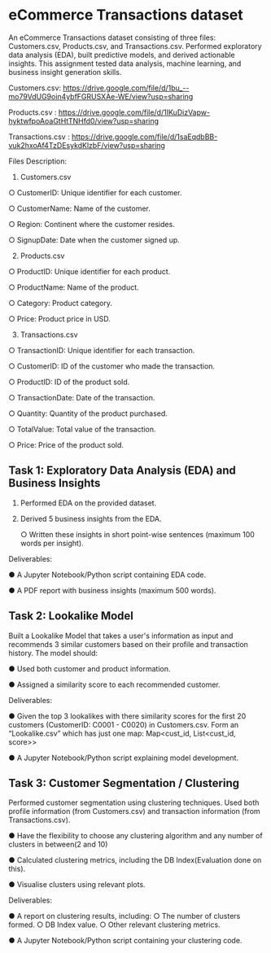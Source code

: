 # eCommerce Transactions dataset
An eCommerce Transactions dataset consisting of three files: Customers.csv, Products.csv, and Transactions.csv. Performed exploratory data analysis (EDA), built predictive models, and derived actionable insights. This assignment tested data analysis, machine learning, and business insight generation skills.

Customers.csv:
https://drive.google.com/file/d/1bu_--mo79VdUG9oin4ybfFGRUSXAe-WE/view?usp=sharing

Products.csv :
https://drive.google.com/file/d/1IKuDizVapw-hyktwfpoAoaGtHtTNHfd0/view?usp=sharing

Transactions.csv :
https://drive.google.com/file/d/1saEqdbBB-vuk2hxoAf4TzDEsykdKlzbF/view?usp=sharing

Files Description:
1. Customers.csv

○ CustomerID: Unique identifier for each customer.

○ CustomerName: Name of the customer.

○ Region: Continent where the customer resides.

○ SignupDate: Date when the customer signed up.

2. Products.csv

○ ProductID: Unique identifier for each product.

○ ProductName: Name of the product.

○ Category: Product category.

○ Price: Product price in USD.

3. Transactions.csv

○ TransactionID: Unique identifier for each transaction.

○ CustomerID: ID of the customer who made the transaction.

○ ProductID: ID of the product sold.

○ TransactionDate: Date of the transaction.

○ Quantity: Quantity of the product purchased.

○ TotalValue: Total value of the transaction.

○ Price: Price of the product sold.

## Task 1: Exploratory Data Analysis (EDA) and Business Insights
1. Performed EDA on the provided dataset.
2. Derived 5 business insights from the EDA.

   ○ Written these insights in short point-wise sentences (maximum 100 words per insight).

Deliverables:

● A Jupyter Notebook/Python script containing EDA code.

● A PDF report with business insights (maximum 500 words).

## Task 2: Lookalike Model

Built a Lookalike Model that takes a user's information as input and recommends 3 similar
customers based on their profile and transaction history. The model should:

● Used both customer and product information.

● Assigned a similarity score to each recommended customer.

Deliverables:

● Given the top 3 lookalikes with there similarity scores for the first 20 customers
(CustomerID: C0001 - C0020) in Customers.csv. Form an “Lookalike.csv” which has
just one map: Map<cust_id, List<cust_id, score>>

● A Jupyter Notebook/Python script explaining model development.

## Task 3: Customer Segmentation / Clustering

Performed customer segmentation using clustering techniques. Used both profile information
(from Customers.csv) and transaction information (from Transactions.csv).

● Have the flexibility to choose any clustering algorithm and any number of clusters in
between(2 and 10)

● Calculated clustering metrics, including the DB Index(Evaluation done on this).

● Visualise clusters using relevant plots.

Deliverables:

● A report on clustering results, including:
○ The number of clusters formed.
○ DB Index value.
○ Other relevant clustering metrics.

● A Jupyter Notebook/Python script containing your clustering code.
